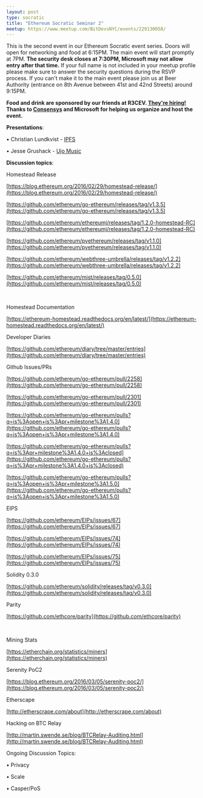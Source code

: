 ```yaml
---
layout: post
type: socratic
title: "Ethereum Socratic Seminar 2"
meetup: https://www.meetup.com/BitDevsNYC/events/229130058/
---
```


This is the second event in our Ethereum Socratic event series. Doors will open for networking and food at 6:15PM. The main event will start promptly at 7PM. **The security desk closes at 7:30PM, Microsoft may not allow entry after that time.** If your full name is not included in your meetup profile please make sure to answer the security questions during the RSVP process. If you can't make it to the main event please join us at Beer Authority (entrance on 8th Avenue between 41st and 42nd Streets) around 9:15PM.

**Food and drink are sponsored by our friends at R3CEV. [They're hiring!](https://jobs.lever.co/r3cev.com) Thanks to [Consensys](https://consensys.net/) and Microsoft for helping us organize and host the event.**

**Presentations**:

• Christian Lundkvist - [IPFS](https://medium.com/@ConsenSys/an-introduction-to-ipfs-9bba4860abd0)

• Jesse Grushack - [Ujo Music](http://ujomusic.com/)

**Discussion topics**:

Homestead Release

[](https://blog.ethereum.org/2016/02/29/homestead-release/)[https://blog.ethereum.org/2016/02/29/homestead-release/](https://blog.ethereum.org/2016/02/29/homestead-release/)

[](https://github.com/ethereum/go-ethereum/releases/tag/v1.3.5)[https://github.com/ethereum/go-ethereum/releases/tag/v1.3.5](https://github.com/ethereum/go-ethereum/releases/tag/v1.3.5)

[](https://github.com/ethereum/ethereumj/releases/tag/1.2.0-homestead-RC)[https://github.com/ethereum/ethereumj/releases/tag/1.2.0-homestead-RC](https://github.com/ethereum/ethereumj/releases/tag/1.2.0-homestead-RC)

[](https://github.com/ethereum/pyethereum/releases/tag/v1.1.0)[https://github.com/ethereum/pyethereum/releases/tag/v1.1.0](https://github.com/ethereum/pyethereum/releases/tag/v1.1.0)

[](https://github.com/ethereum/webthree-umbrella/releases/tag/v1.2.2)[https://github.com/ethereum/webthree-umbrella/releases/tag/v1.2.2](https://github.com/ethereum/webthree-umbrella/releases/tag/v1.2.2)

[](https://github.com/ethereum/mist/releases/tag/0.5.0)[https://github.com/ethereum/mist/releases/tag/0.5.0](https://github.com/ethereum/mist/releases/tag/0.5.0)

[  
](https://github.com/ethereum/mist/releases/tag/0.5.0)

Homestead Documentation

[](https://ethereum-homestead.readthedocs.org/en/latest/)[https://ethereum-homestead.readthedocs.org/en/latest/](https://ethereum-homestead.readthedocs.org/en/latest/)

Developer Diaries

[](https://github.com/ethereum/diary/tree/master/entries)[https://github.com/ethereum/diary/tree/master/entries](https://github.com/ethereum/diary/tree/master/entries)

Github Issues/PRs

[</a>](https://github.com/ethereum/go-ethereum/pull/2258)

[](https://github.com/ethereum/go-ethereum/pull/2258)

[<a href="https://github.com/ethereum/go-ethereum/pull/2258">](https://github.com/ethereum/go-ethereum/pull/2258)[https://github.com/ethereum/go-ethereum/pull/2258](https://github.com/ethereum/go-ethereum/pull/2258)

[](https://github.com/ethereum/go-ethereum/pull/2301)[https://github.com/ethereum/go-ethereum/pull/2301](https://github.com/ethereum/go-ethereum/pull/2301)

[](https://github.com/ethereum/go-ethereum/pulls?q=is%3Aopen+is%3Apr+milestone%3A1.4.0)[https://github.com/ethereum/go-ethereum/pulls?q=is%3Aopen+is%3Apr+milestone%3A1.4.0](https://github.com/ethereum/go-ethereum/pulls?q=is%3Aopen+is%3Apr+milestone%3A1.4.0)

[](https://github.com/ethereum/go-ethereum/pulls?q=is%3Apr+milestone%3A1.4.0+is%3Aclosed)[https://github.com/ethereum/go-ethereum/pulls?q=is%3Apr+milestone%3A1.4.0+is%3Aclosed](https://github.com/ethereum/go-ethereum/pulls?q=is%3Apr+milestone%3A1.4.0+is%3Aclosed)

[](https://github.com/ethereum/go-ethereum/pulls?q=is%3Aopen+is%3Apr+milestone%3A1.5.0)[https://github.com/ethereum/go-ethereum/pulls?q=is%3Aopen+is%3Apr+milestone%3A1.5.0](https://github.com/ethereum/go-ethereum/pulls?q=is%3Aopen+is%3Apr+milestone%3A1.5.0)

EIPS

[](https://github.com/ethereum/EIPs/issues/67)[https://github.com/ethereum/EIPs/issues/67](https://github.com/ethereum/EIPs/issues/67)

[](https://github.com/ethereum/EIPs/issues/74)[https://github.com/ethereum/EIPs/issues/74](https://github.com/ethereum/EIPs/issues/74)

[](https://github.com/ethereum/EIPs/issues/75)[https://github.com/ethereum/EIPs/issues/75](https://github.com/ethereum/EIPs/issues/75)

Solidity 0.3.0

[](https://github.com/ethereum/solidity/releases/tag/v0.3.0)[https://github.com/ethereum/solidity/releases/tag/v0.3.0](https://github.com/ethereum/solidity/releases/tag/v0.3.0)

Parity

[](https://github.com/ethcore/parity)[https://github.com/ethcore/parity](https://github.com/ethcore/parity)

[  
](https://github.com/ethcore/parity)

Mining Stats

[](https://etherchain.org/statistics/miners)[https://etherchain.org/statistics/miners](https://etherchain.org/statistics/miners)

Serenity PoC2

[](https://blog.ethereum.org/2016/03/05/serenity-poc2/)[https://blog.ethereum.org/2016/03/05/serenity-poc2/](https://blog.ethereum.org/2016/03/05/serenity-poc2/)

Etherscape

[](http://etherscrape.com/about)[http://etherscrape.com/about](http://etherscrape.com/about)

Hacking on BTC Relay

[](http://martin.swende.se/blog/BTCRelay-Auditing.html)[http://martin.swende.se/blog/BTCRelay-Auditing.html](http://martin.swende.se/blog/BTCRelay-Auditing.html)

<a href="http://martin.swende.se/blog/BTCRelay-Auditing.html"></a>

Ongoing Discussion Topics:

• Privacy

• Scale

• Casper/PoS
